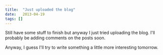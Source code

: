 ```yaml
---
title:  "Just uploaded the blog"
date:   2013-04-19
tags: []
---
```


Still have some stuff to finish but anyway I just tried uploading the blog.
I'll probably be adding comments on the posts soon.

Anyway, I guess I'll try to write something a little more interesting tomorrow.
